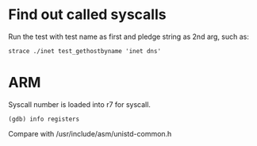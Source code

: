 # Find out called syscalls

Run the test with test name as first and pledge string as 2nd arg, such as:

    strace ./inet test_gethostbyname 'inet dns'

# ARM

Syscall number is loaded into r7 for syscall.

    (gdb) info registers

Compare with /usr/include/asm/unistd-common.h
